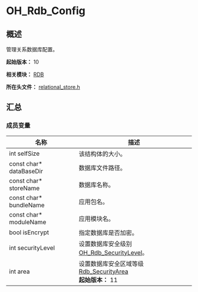 # OH_Rdb_Config

## 概述

管理关系数据库配置。

**起始版本：** 10

**相关模块：** [RDB](capi-rdb.md)

**所在头文件：** [relational_store.h](capi-relational-store-h.md)

## 汇总

### 成员变量

| 名称                    | 描述                                                         |
| ----------------------- | ------------------------------------------------------------ |
| int selfSize            | 该结构体的大小。                                             |
| const char* dataBaseDir | 数据库文件路径。                                             |
| const char* storeName   | 数据库名称。                                                 |
| const char* bundleName  | 应用包名。                                                   |
| const char* moduleName  | 应用模块名。                                                 |
| bool isEncrypt          | 指定数据库是否加密。                                         |
| int securityLevel       | 设置数据库安全级别[OH_Rdb_SecurityLevel](capi-relational-store-h.md#oh_rdb_securitylevel)。 |
| int area                | 设置数据库安全区域等级[Rdb_SecurityArea](capi-relational-store-h.md#rdb_securityarea)<br>**起始版本：** 11 |

